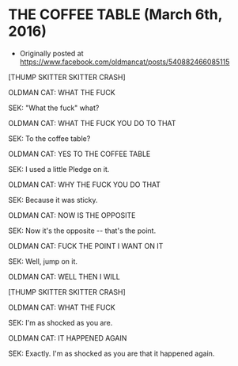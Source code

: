 # THE COFFEE TABLE (March 6th, 2016)

 * Originally posted at https://www.facebook.com/oldmancat/posts/540882466085115

[THUMP SKITTER SKITTER CRASH]

OLDMAN CAT: WHAT THE FUCK

SEK: "What the fuck" what?

OLDMAN CAT: WHAT THE FUCK YOU DO TO THAT

SEK: To the coffee table?

OLDMAN CAT: YES TO THE COFFEE TABLE

SEK: I used a little Pledge on it.

OLDMAN CAT: WHY THE FUCK YOU DO THAT

SEK: Because it was sticky.

OLDMAN CAT: NOW IS THE OPPOSITE

SEK: Now it's the opposite -- that's the point.

OLDMAN CAT: FUCK THE POINT I WANT ON IT

SEK: Well, jump on it.

OLDMAN CAT: WELL THEN I WILL

[THUMP SKITTER SKITTER CRASH]

OLDMAN CAT: WHAT THE FUCK

SEK: I'm as shocked as you are.

OLDMAN CAT: IT HAPPENED AGAIN

SEK: Exactly. I'm as shocked as you are that it happened again.

